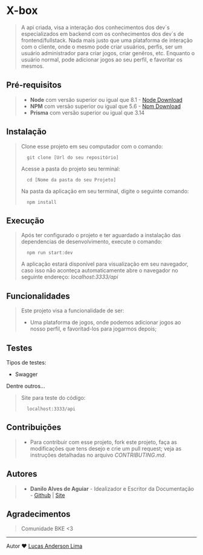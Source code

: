 # X-box


> A api criada, visa a interação dos conhecimentos dos dev´s especializados em backend com os conhecimentos dos dev´s de frontend/fullstack.
Nada mais justo que uma plataforma de interação com o cliente, onde o mesmo pode criar usuários, perfis, ser um usuário administrador para criar jogos, criar genêros, etc.
Enquanto o usuário normal, pode adicionar jogos ao seu perfil, e favoritar os mesmos.

## Pré-requisitos


> - **Node** com versão superior ou igual que 8.1 - [Node Download](https://nodejs.org/pt-br/download/)
> - **NPM** com versão superior ou igual que 5.6 - [Npm Download](https://www.npmjs.com/package/download)
> - **Prisma** com versão superior ou igual que 3.14

## Instalação

>
> Clone esse projeto em seu computador com o comando:
> ```
> 	git clone [Url do seu repositório]
> ```
> Acesse a pasta do projeto seu terminal:
> ```
> 	cd [Nome da pasta do seu Projeto]
> ```
> Na pasta da aplicação em seu terminal, digite o seguinte comando:
> ```
> 	npm install
> ```

## Execução
 
>
> Após ter configurado o projeto e ter aguardado a instalação das dependencias de desenvolvimento, execute o comando:
> ```
> 	npm run start:dev
> ```
> A aplicação estará disponível para visualização em seu navegador, caso isso não aconteça automaticamente abre o navegador no seguinte endereço: _localhost:3333/api_

## Funcionalidades

>
> Este projeto visa a funcionalidade de ser: 
> - Uma plataforma de jogos, onde podemos adicionar jogos ao nosso perfil, e favoritad-los para jogarmos depois;


## Testes

Tipos de testes: 
- Swagger

Dentre outros...
> Site para teste do código:
> ```
> 	localhost:3333/api
> ```

## Contribuições

> - Para contribuir com esse projeto, fork este projeto, faça as modificações que tens desejo e crie um pull request; veja as instruções detalhadas no arquivo _CONTRIBUTING.md_.

## Autores

> - **Danilo Alves de Aguiar** - Idealizador e Escritor da Documentação - [Github](https://github.com/ddanilooalves) | [Site](http://lucasanderson.com.br/)

## Agradecimentos 
> 
> Comunidade BKE <3

---
Autor ❤ [Lucas Anderson Lima](http://lucasanderson.com.br/)